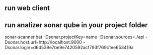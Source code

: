 
## run web client 

## run analizer sonar qube in your project folder  
sonar-scanner.bat -Dsonar.projectKey=name -Dsonar.sources=./api -Dsonar.host.url=http://localhost:9000 -Dsonar.login=d6d539e7be9e7420592acf793f769c1ee653419a